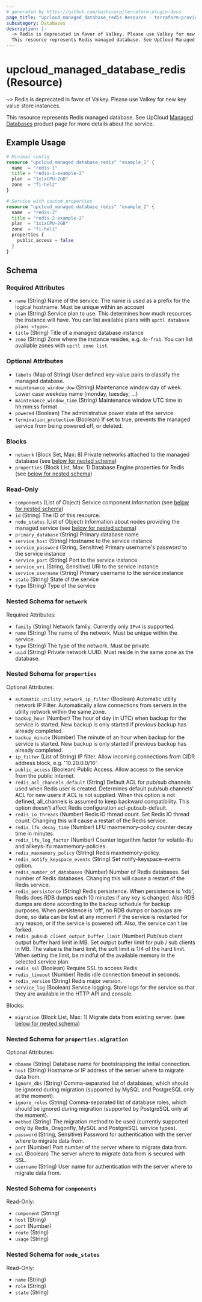 ```yaml
---
# generated by https://github.com/hashicorp/terraform-plugin-docs
page_title: "upcloud_managed_database_redis Resource - terraform-provider-upcloud"
subcategory: Databases
description: |-
  ~> Redis is deprecated in favor of Valkey. Please use Valkey for new key value store instances.
  This resource represents Redis managed database. See UpCloud Managed Databases https://upcloud.com/products/managed-databases product page for more details about the service.
---
```


# upcloud_managed_database_redis (Resource)

~> Redis is deprecated in favor of Valkey. Please use Valkey for new key value store instances.

This resource represents Redis managed database. See UpCloud [Managed Databases](https://upcloud.com/products/managed-databases) product page for more details about the service.

## Example Usage

```terraform
# Minimal config
resource "upcloud_managed_database_redis" "example_1" {
  name  = "redis-1"
  title = "redis-1-example-2"
  plan  = "1x1xCPU-2GB"
  zone  = "fi-hel2"
}

# Service with custom properties
resource "upcloud_managed_database_redis" "example_2" {
  name  = "redis-2"
  title = "redis-2-example-2"
  plan  = "1x1xCPU-2GB"
  zone  = "fi-hel1"
  properties {
    public_access = false
  }
}
```

<!-- schema generated by tfplugindocs -->
## Schema

### Required Attributes

- `name` (String) Name of the service. The name is used as a prefix for the logical hostname. Must be unique within an account
- `plan` (String) Service plan to use. This determines how much resources the instance will have. You can list available plans with `upctl database plans <type>`.
- `title` (String) Title of a managed database instance
- `zone` (String) Zone where the instance resides, e.g. `de-fra1`. You can list available zones with `upctl zone list`.

### Optional Attributes

- `labels` (Map of String) User defined key-value pairs to classify the managed database.
- `maintenance_window_dow` (String) Maintenance window day of week. Lower case weekday name (monday, tuesday, ...)
- `maintenance_window_time` (String) Maintenance window UTC time in hh:mm:ss format
- `powered` (Boolean) The administrative power state of the service
- `termination_protection` (Boolean) If set to true, prevents the managed service from being powered off, or deleted.

### Blocks

- `network` (Block Set, Max: 8) Private networks attached to the managed database (see [below for nested schema](#nestedblock--network))
- `properties` (Block List, Max: 1) Database Engine properties for Redis (see [below for nested schema](#nestedblock--properties))

### Read-Only

- `components` (List of Object) Service component information (see [below for nested schema](#nestedatt--components))
- `id` (String) The ID of this resource.
- `node_states` (List of Object) Information about nodes providing the managed service (see [below for nested schema](#nestedatt--node_states))
- `primary_database` (String) Primary database name
- `service_host` (String) Hostname to the service instance
- `service_password` (String, Sensitive) Primary username's password to the service instance
- `service_port` (String) Port to the service instance
- `service_uri` (String, Sensitive) URI to the service instance
- `service_username` (String) Primary username to the service instance
- `state` (String) State of the service
- `type` (String) Type of the service

<a id="nestedblock--network"></a>
### Nested Schema for `network`

Required Attributes:

- `family` (String) Network family. Currently only `IPv4` is supported.
- `name` (String) The name of the network. Must be unique within the service.
- `type` (String) The type of the network. Must be private.
- `uuid` (String) Private network UUID. Must reside in the same zone as the database.


<a id="nestedblock--properties"></a>
### Nested Schema for `properties`

Optional Attributes:

- `automatic_utility_network_ip_filter` (Boolean) Automatic utility network IP Filter. Automatically allow connections from servers in the utility network within the same zone.
- `backup_hour` (Number) The hour of day (in UTC) when backup for the service is started. New backup is only started if previous backup has already completed.
- `backup_minute` (Number) The minute of an hour when backup for the service is started. New backup is only started if previous backup has already completed.
- `ip_filter` (List of String) IP filter. Allow incoming connections from CIDR address block, e.g. '10.20.0.0/16'.
- `public_access` (Boolean) Public Access. Allow access to the service from the public Internet.
- `redis_acl_channels_default` (String) Default ACL for pub/sub channels used when Redis user is created. Determines default pub/sub channels' ACL for new users if ACL is not supplied. When this option is not defined, all_channels is assumed to keep backward compatibility. This option doesn't affect Redis configuration acl-pubsub-default.
- `redis_io_threads` (Number) Redis IO thread count. Set Redis IO thread count. Changing this will cause a restart of the Redis service.
- `redis_lfu_decay_time` (Number) LFU maxmemory-policy counter decay time in minutes.
- `redis_lfu_log_factor` (Number) Counter logarithm factor for volatile-lfu and allkeys-lfu maxmemory-policies.
- `redis_maxmemory_policy` (String) Redis maxmemory-policy.
- `redis_notify_keyspace_events` (String) Set notify-keyspace-events option.
- `redis_number_of_databases` (Number) Number of Redis databases. Set number of Redis databases. Changing this will cause a restart of the Redis service.
- `redis_persistence` (String) Redis persistence. When persistence is 'rdb', Redis does RDB dumps each 10 minutes if any key is changed. Also RDB dumps are done according to the backup schedule for backup purposes. When persistence is 'off', no RDB dumps or backups are done, so data can be lost at any moment if the service is restarted for any reason, or if the service is powered off. Also, the service can't be forked.
- `redis_pubsub_client_output_buffer_limit` (Number) Pub/sub client output buffer hard limit in MB. Set output buffer limit for pub / sub clients in MB. The value is the hard limit, the soft limit is 1/4 of the hard limit. When setting the limit, be mindful of the available memory in the selected service plan.
- `redis_ssl` (Boolean) Require SSL to access Redis.
- `redis_timeout` (Number) Redis idle connection timeout in seconds.
- `redis_version` (String) Redis major version.
- `service_log` (Boolean) Service logging. Store logs for the service so that they are available in the HTTP API and console.

Blocks:

- `migration` (Block List, Max: 1) Migrate data from existing server. (see [below for nested schema](#nestedblock--properties--migration))

<a id="nestedblock--properties--migration"></a>
### Nested Schema for `properties.migration`

Optional Attributes:

- `dbname` (String) Database name for bootstrapping the initial connection.
- `host` (String) Hostname or IP address of the server where to migrate data from.
- `ignore_dbs` (String) Comma-separated list of databases, which should be ignored during migration (supported by MySQL and PostgreSQL only at the moment).
- `ignore_roles` (String) Comma-separated list of database roles, which should be ignored during migration (supported by PostgreSQL only at the moment).
- `method` (String) The migration method to be used (currently supported only by Redis, Dragonfly, MySQL and PostgreSQL service types).
- `password` (String, Sensitive) Password for authentication with the server where to migrate data from.
- `port` (Number) Port number of the server where to migrate data from.
- `ssl` (Boolean) The server where to migrate data from is secured with SSL.
- `username` (String) User name for authentication with the server where to migrate data from.



<a id="nestedatt--components"></a>
### Nested Schema for `components`

Read-Only:

- `component` (String)
- `host` (String)
- `port` (Number)
- `route` (String)
- `usage` (String)


<a id="nestedatt--node_states"></a>
### Nested Schema for `node_states`

Read-Only:

- `name` (String)
- `role` (String)
- `state` (String)
